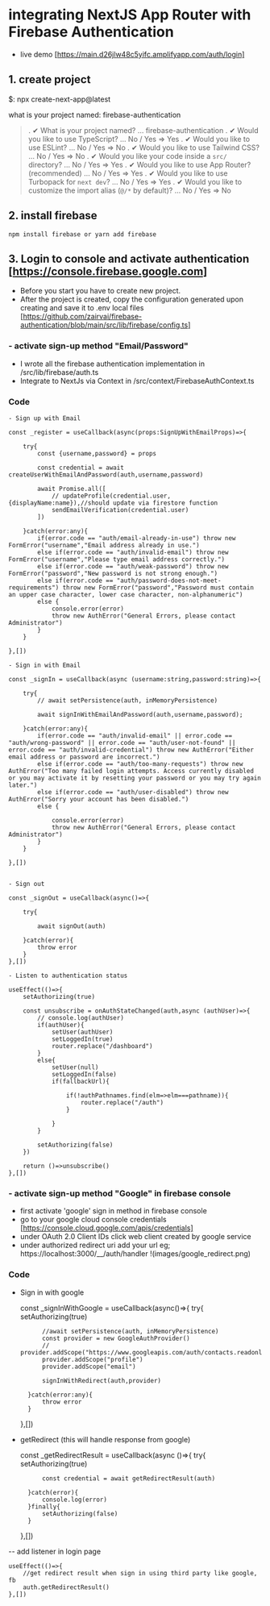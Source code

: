 # integrating NextJS App Router with Firebase Authentication

- live demo [https://main.d26jlw48c5yifc.amplifyapp.com/auth/login]

## 1. create project

$: npx create-next-app@latest 

what is your project named: firebase-authentication

>. ✔ What is your project named? … firebase-authentication
>. ✔ Would you like to use TypeScript? … No / Yes => Yes
>. ✔ Would you like to use ESLint? … No / Yes => No
>. ✔ Would you like to use Tailwind CSS? … No / Yes  => No
>. ✔ Would you like your code inside a `src/` directory? … No / Yes  => Yes
>. ✔ Would you like to use App Router? (recommended) … No / Yes => Yes
>. ✔ Would you like to use Turbopack for `next dev`? … No / Yes => Yes
>. ✔ Would you like to customize the import alias (`@/*` by default)? … No / Yes => No

## 2. install firebase
    npm install firebase or yarn add firebase

## 3. Login to console and activate authentication [https://console.firebase.google.com]
- Before you start you have to create new project.
- After the project is created, copy the configuration generated upon creating and save it to .env local files 
    [https://github.com/zairvai/firebase-authentication/blob/main/src/lib/firebase/config.ts]


### - activate sign-up method "Email/Password"
- I wrote all the firebase authentication implementation in /src/lib/firebase/auth.ts
- Integrate to NextJs via Context in /src/context/FirebaseAuthContext.ts

### Code

    - Sign up with Email

    const _register = useCallback(async(props:SignUpWithEmailProps)=>{

        try{
            const {username,password} = props

            const credential = await createUserWithEmailAndPassword(auth,username,password)
    
            await Promise.all([
                // updateProfile(credential.user,{displayName:name}),//should update via firestore function
                sendEmailVerification(credential.user)
            ])
            
        }catch(error:any){
            if(error.code == "auth/email-already-in-use") throw new FormError("username","Email address already in use.")
            else if(error.code == "auth/invalid-email") throw new FormError("username","Please type email address correctly.")
            else if(error.code == "auth/weak-password") throw new FormError("password","New password is not strong enough.")
            else if(error.code == "auth/password-does-not-meet-requirements") throw new FormError("password","Password must contain an upper case character, lower case character, non-alphanumeric")
            else {
                console.error(error)
                throw new AuthError("General Errors, please contact Administrator")
            }
        }

    },[])

    - Sign in with Email

    const _signIn = useCallback(async (username:string,password:string)=>{

        try{
            // await setPersistence(auth, inMemoryPersistence)
            
            await signInWithEmailAndPassword(auth,username,password);
                        
        }catch(error:any){
            if(error.code == "auth/invalid-email" || error.code == "auth/wrong-password" || error.code == "auth/user-not-found" || error.code == "auth/invalid-credential") throw new AuthError("Either email address or password are incorrect.")
            else if(error.code == "auth/too-many-requests") throw new AuthError("Too many failed login attempts. Access currently disabled or you may activate it by resetting your password or you may try again later.")
            else if(error.code == "auth/user-disabled") throw new AuthError("Sorry your account has been disabled.")
            else {
                
                console.error(error)
                throw new AuthError("General Errors, please contact Administrator")
            }
        }

    },[])


    - Sign out

    const _signOut = useCallback(async()=>{
        
        try{

            await signOut(auth)

        }catch(error){
            throw error
        }
    },[])

    - Listen to authentication status

    useEffect(()=>{
        setAuthorizing(true)

        const unsubscribe = onAuthStateChanged(auth,async (authUser)=>{
            // console.log(authUser)
            if(authUser){
                setUser(authUser)
                setLoggedIn(true)
                router.replace("/dashboard")
            }
            else{
                setUser(null)
                setLoggedIn(false)
                if(fallbackUrl){
                    
                    if(!authPathnames.find(elm=>elm===pathname)){
                        router.replace("/auth")
                    }
                    
                }
            }

            setAuthorizing(false)
        })

        return ()=>unsubscribe()
    },[])


### - activate sign-up method "Google" in firebase console

- first activate 'google' sign in method in firebase console
- go to your google cloud console credentials [https://console.cloud.google.com/apis/credentials]
- under OAuth 2.0 Client IDs click web client created by google service
- under authorized redirect uri add your url eg; https://localhost:3000/__/auth/handler
!(images/google_redirect.png)

### Code

- Sign in with google 

    const _signInWithGoogle = useCallback(async()=>{
        try{
            setAuthorizing(true)

            //await setPersistence(auth, inMemoryPersistence)
            const provider = new GoogleAuthProvider()
            // provider.addScope("https://www.googleapis.com/auth/contacts.readonly")
            provider.addScope("profile")
            provider.addScope("email")

            signInWithRedirect(auth,provider)

        }catch(error:any){
            throw error
        }

    },[])

- getRedirect (this will handle response from google)

    const _getRedirectResult = useCallback(async ()=>{
        try{
            setAuthorizing(true)

            const credential = await getRedirectResult(auth)
            
        }catch(error){
            console.log(error)
        }finally{
            setAuthorizing(false)
        }

    },[])

-- add listener in login page 

    useEffect(()=>{
        //get redirect result when sign in using third party like google, fb
        auth.getRedirectResult()
    },[])
